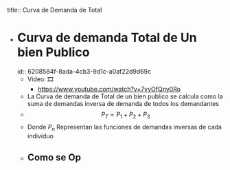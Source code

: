 title:: Curva de Demanda de Total

- # Curva de demanda Total de Un bien Publico
  id:: 6208584f-8ada-4cb3-9d1c-a0af22d9d69c
	- Video: 🎞️
		- https://www.youtube.com/watch?v=7vyOfQny0Ro
	- La Curva de demanda de Total de  un bien publico se calcula como la suma de demandas inversa de demanda de todos los demandantes
	- $$ P_T= P_1+P_2+P_3$$
	- Donde $P_n$ Representan las funciones de demandas inversas de cada individuo
	- ## Como se Op